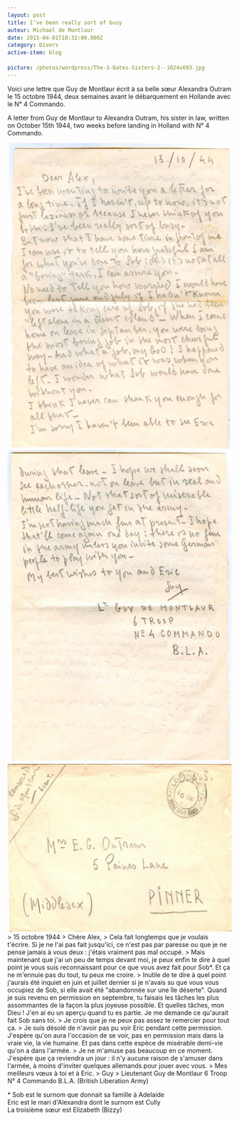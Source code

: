 ```yaml
---
layout: post
title: I’ve been really sort of busy
auteur: Michael de Montlaur
date: 2015-04-01T18:32:00.000Z
category: Divers
active-item: blog

picture: /photos/wordpress/The-3-Oates-Sisters-2--1024x693.jpg
---
```


Voici une lettre que Guy de Montlaur écrit à sa belle sœur Alexandra Outram le 15 octobre 1944, deux semaines avant le débarquement en Hollande avec le N° 4 Commando.

A letter from Guy de Montlaur to Alexandra Outram, his sister in law, written on October 15th 1944, two weeks before landing in Holland with N° 4 Commando.

<!--more-->

<img class="aligncenter size-full wp-image-1511" src="/photos/wordpress/GdeM-44-10-2.jpg" alt="GdeM 44 10 2" width="573" height="686" />

<img class="aligncenter size-full wp-image-1512" src="/photos/wordpress/GdeM-44-10-3.jpg" alt="GdeM 44 10 3" width="573" height="702" />

<img class="aligncenter size-full wp-image-1513" src="/photos/wordpress/GdeM-44-10-1.jpg" alt="GdeM 44 10 1" width="588" height="377" />
>
15 octobre 1944
>
Chère Alex,
>
Cela fait longtemps que je voulais t'écrire. Si je ne l'ai pas fait jusqu'ici, ce n'est pas par paresse ou que je ne pense jamais à vous deux : j'étais vraiment pas mal occupé.
>
Mais maintenant que j'ai un peu de temps devant moi, je peux enfin te dire à quel point je vous suis reconnaissant pour ce que vous avez fait pour Sob*. Et ça ne m'ennuie pas du tout, tu peux me croire.
>
Inutile de te dire à quel point j'aurais été inquiet en juin et juillet dernier si je n'avais su que vous vous occupiez de Sob, si elle avait été "abandonnée sur une île déserte". Quand je suis revenu en permission en septembre, tu faisais les tâches les plus assommantes de la façon la plus joyeuse possible. Et quelles tâches, mon Dieu ! J'en ai eu un aperçu quand tu es partie. Je me demande ce qu'aurait fait Sob sans toi.
>
Je crois que je ne peux pas assez te remercier pour tout ça.
>
Je suis désolé de n'avoir pas pu voir Eric pendant cette permission. J'espère qu'on aura l'occasion de se voir, pas en permission mais dans la vraie vie, la vie humaine. Et pas dans cette espèce de misérable demi-vie qu'on a dans l'armée.
>
Je ne m'amuse pas beaucoup en ce moment. J'espère que ça reviendra un jour : il n'y aucune raison de s'amuser dans l'armée, à moins d'inviter quelques allemands pour jouer avec vous.
>
Mes meilleurs vœux à toi et à Eric.
>
Guy
>
Lieutenant Guy de Montlaur
6 Troop
N° 4 Commando
B.L.A. (British Liberation Army)

\* Sob est le surnom que donnait sa famille à Adelaide  
Eric est le mari d'Alexandra dont le surnom est Cully  
La troisième sœur est Elizabeth (Bizzy)
